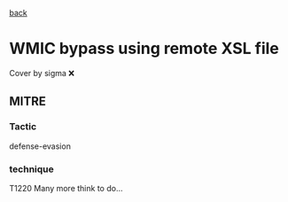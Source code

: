 [back](../index.md)
# WMIC bypass using remote XSL file
Cover by sigma :x: 
## MITRE
### Tactic
defense-evasion
### technique
T1220
Many more think to do...